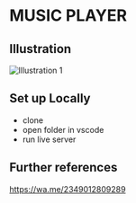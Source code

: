 # MUSIC PLAYER

## Illustration

![Illustration 1](https://github.com/devpishaili/html-css-js-projects/blob/main/music-player/assets/images/illustration-1.gif)

## Set up Locally

- clone
- open folder in vscode
- run live server

## Further references

https://wa.me/2349012809289
